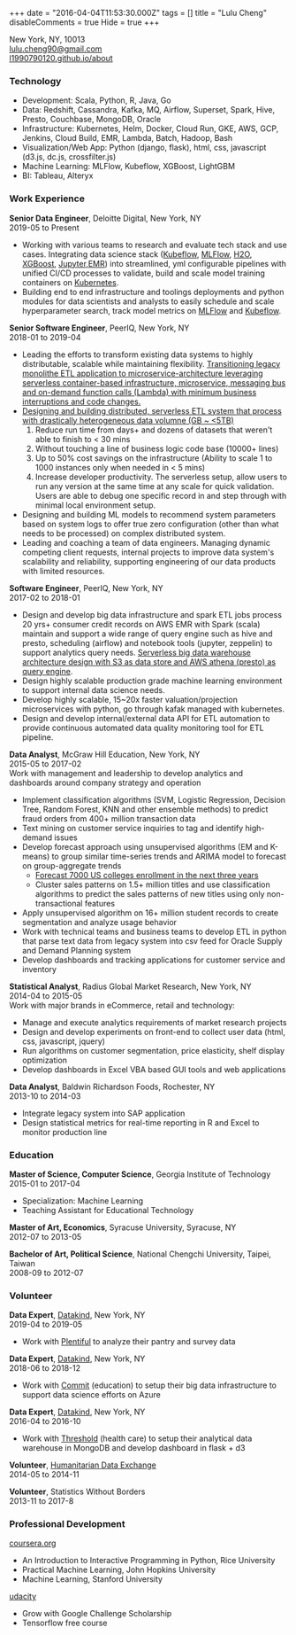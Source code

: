 +++
date = "2016-04-04T11:53:30.000Z"
tags = []
title = "Lulu Cheng"
disableComments = true
Hide = true
+++

<!--more-->

New York, NY, 10013  
[lulu.cheng90@gmail.com](mailto:lulu.cheng90@gmail.com)  
[l1990790120.github.io/about](http://l1990790120.github.io/about)  

### Technology

* Development: Scala, Python, R, Java, Go
* Data: Redshift, Cassandra, Kafka, MQ, Airflow, Superset, Spark, Hive, Presto, Couchbase, MongoDB, Oracle
* Infrastructure: Kubernetes, Helm, Docker, Cloud Run, GKE, AWS, GCP, Jenkins, Cloud Build, EMR, Lambda, Batch, Hadoop, Bash
* Visualization/Web App: Python (django, flask), html, css, javascript (d3.js, dc.js, crossfilter.js)
* Machine Learning: MLFlow, Kubeflow, XGBoost, LightGBM
* BI: Tableau, Alteryx

### Work Experience

**Senior Data Engineer**, Deloitte Digital, New York, NY  
2019-05 to Present

* Working with various teams to research and evaluate tech stack and use cases. Integrating data science stack ([Kubeflow](https://www.kubeflow.org/), [MLFlow](https://mlflow.org/), [H2O](https://www.h2o.ai/), [XGBoost](https://xgboost.readthedocs.io/), [Jupyter](https://jupyter.org/),[EMR](https://aws.amazon.com/emr/)) into streamlined, yml configurable pipelines with unified CI/CD processes to validate, build and scale model training containers on [Kubernetes](https://kubernetes.io/).
* Building end to end infrastructure and toolings deployments and python modules for data scientists and analysts to easily schedule and scale hyperparameter search, track model metrics on [MLFlow](https://mlflow.org/) and [Kubeflow](https://www.kubeflow.org/).

**Senior Software Engineer**, PeerIQ, New York, NY  
2018-01 to 2019-04  

* Leading the efforts to transform existing data systems to highly distributable, scalable while maintaining flexibility. [Transitioning legacy monolithe ETL application to microservice-architecture leveraging serverless container-based infrastructure, microservice, messaging bus and on-demand function calls (Lambda) with minimum business interruptions and code changes.](https://medium.com/@l1990790120/the-battles-of-etl-bottlenecks-and-how-to-fight-them-bd242dfc6733)
* [Designing and building distributed, serverless ETL system that process with drastically heterogeneous data volumne (GB ~ <5TB)](https://medium.com/@l1990790120/why-spark-is-not-the-distributed-framework-of-the-future-ab974ea75308)
  1. Reduce run time from days+ and dozens of datasets that weren't able to finish to < 30 mins
  2. Without touching a line of business logic code base (10000+ lines)
  3. Up to 50% cost savings on the infrastructure (Ability to scale 1 to 1000 instances only when needed in < 5 mins)
  4. Increase developer productivity. The serverless setup, allow users to run any version at the same time at any scale for quick validation. Users are able to debug one specific record in and step through with minimal local environment setup.
* Designing and building ML models to recommend system parameters based on system logs to offer true zero configuration (other than what needs to be processed) on complex distributed system.
* Leading and coaching a team of data engineers. Managing dynamic competing client requests, internal projects to improve data system's scalability and reliability, supporting engineering of our data products with limited resources.

**Software Engineer**, PeerIQ, New York, NY  
2017-02 to 2018-01  

* Design and develop big data infrastructure and spark ETL jobs process 20 yrs+ consumer credit records on AWS EMR with Spark (scala) maintain and support a wide range of query engine such as hive and presto, scheduling (airflow) and notebook tools (jupyter, zeppelin) to support analytics query needs. [Serverless big data warehouse architecture design with S3 as data store and AWS athena (presto) as query engine](https://medium.com/@l1990790120/how-we-do-serverless-big-data-etl-olap-queries-15979a71574).
* Design highly scalable production grade machine learning environment to support internal data science needs.
* Develop highly scalable, 15~20x faster valuation/projection microservices with python, go through kafak managed with kubernetes.
* Design and develop internal/external data API for ETL automation to provide continuous automated data quality monitoring tool for ETL pipeline.

**Data Analyst**, McGraw Hill Education, New York, NY  
2015-05 to 2017-02  
Work with management and leadership to develop analytics and dashboards around company strategy and operation

* Implement classification algorithms (SVM, Logistic Regression, Decision Tree, Random Forest, KNN and other ensemble methods) to predict fraud orders from 400+ million transaction data
* Text mining on customer service inquiries to tag and identify high-demand issues
* Develop forecast approach using unsupervised algorithms (EM and K-means) to group similar time-series trends and ARIMA model to forecast on group-aggregate trends
  * [Forecast 7000 US colleges enrollment in the next three years](https://l1990790120.github.io/post/2015-12-14-college-enrollment-forecast-inst-level/)
  * Cluster sales patterns on 1.5+ million titles and use classification algorithms to predict the sales patterns of new titles using only non-transactional features
* Apply unsupervised algorithm on 16+ million student records to create segmentation and analyze usage behavior
* Work with technical teams and business teams to develop ETL in python that parse text data from legacy system into csv feed for Oracle Supply and Demand Planning system
* Develop dashboards and tracking applications for customer service and inventory

**Statistical Analyst**, Radius Global Market Research, New York, NY  
2014-04 to 2015-05  
Work with major brands in eCommerce, retail and technology:

* Manage and execute analytics requirements of market research projects
* Design and develop experiments on front-end to collect user data (html, css, javascript, jquery)
* Run algorithms on customer segmentation, price elasticity, shelf display optimization
* Develop dashboards in Excel VBA based GUI tools and web applications

**Data Analyst**, Baldwin Richardson Foods, Rochester, NY  
2013-10 to 2014-03  

* Integrate legacy system into SAP application
* Design statistical metrics for real-time reporting in R and Excel to monitor production line

### Education

**Master of Science, Computer Science**, Georgia Institute of Technology  
2015-01 to 2017-04

* Specialization: Machine Learning
* Teaching Assistant for Educational Technology

**Master of Art, Economics**, Syracuse University, Syracuse, NY  
2012-07 to 2013-05

**Bachelor of Art, Political Science**, National Chengchi University, Taipei, Taiwan  
2008-09 to 2012-07

### Volunteer

**Data Expert**, [Datakind](http://www.datakind.org/), New York, NY  
2019-04 to 2019-05

* Work with [Plentiful](https://www.plentifulapp.com/) to analyze their pantry and survey data

**Data Expert**, [Datakind](http://www.datakind.org/), New York, NY  
2018-06 to 2018-12

* Work with [Commit](https://commitpartnership.org/) (education) to setup their big data infrastructure to support data science efforts on Azure

**Data Expert**, [Datakind](http://www.datakind.org/), New York, NY  
2016-04 to 2016-10

* Work with [Threshold](http://www.thresholds.org/) (health care) to setup their analytical data warehouse in MongoDB and develop dashboard in flask + d3

**Volunteer**, [Humanitarian Data Exchange](https://data.hdx.rwlabs.org/)  
2014-05 to 2014-11

**Volunteer**, Statistics Without Borders  
2013-11 to 2017-8

### Professional Development

[coursera.org](https://www.coursera.org/)

* An Introduction to Interactive Programming in Python, Rice University
* Practical Machine Learning, John Hopkins University
* Machine Learning, Stanford University

[udacity](https://www.udacity.com/)

* Grow with Google Challenge Scholarship 
* Tensorflow free course

